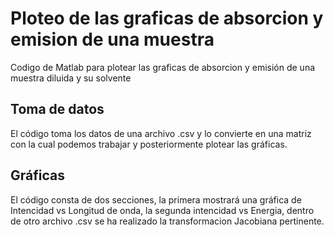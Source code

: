 # Ploteo de las graficas de absorcion y emision de una muestra
Codigo de Matlab para plotear las graficas de absorcion y emisión de una muestra diluida y su solvente

## Toma de datos
El código toma los datos de una archivo .csv y lo convierte en una matriz con la cual podemos trabajar y posteriormente plotear las gráficas. 

## Gráficas
El código consta de dos secciones, la primera mostrará una gráfica de Intencidad vs Longitud de onda, la segunda intencidad vs Energia, dentro de otro archivo .csv se ha realizado la transformacion Jacobiana pertinente. 
